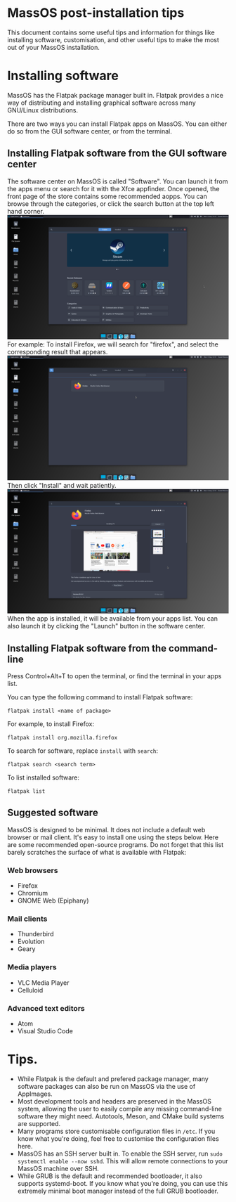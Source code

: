 # MassOS post-installation tips
This document contains some useful tips and information for things like installing software, customisation, and other useful tips to make the most out of your MassOS installation.
# Installing software
MassOS has the Flatpak package manager built in. Flatpak provides a nice way of distributing and installing graphical software across many GNU/Linux distributions.

There are two ways you can install Flatpak apps on MassOS. You can either do so from the GUI software center, or from the terminal.
## Installing Flatpak software from the GUI software center
The software center on MassOS is called "Software". You can launch it from the apps menu or search for it with the Xfce appfinder. Once opened, the front page of the store contains some recommended aopps. You can browse through the categories, or click the search button at the top left hand corner.
![](postinst2.png)
For example: To install Firefox, we will search for "firefox", and select the corresponding result that appears.
![](postinst3.png)
Then click "Install" and wait patiently.
![](postinst4.png)
When the app is installed, it will be available from your apps list. You can also launch it by clicking the "Launch" button in the software center.
## Installing Flatpak software from the command-line
Press Control+Alt+T to open the terminal, or find the terminal in your apps list.

You can type the following command to install Flatpak software:
```
flatpak install <name of package>
```
For example, to install Firefox:
```
flatpak install org.mozilla.firefox
```
To search for software, replace `install` with `search`:
```
flatpak search <search term>
```
To list installed software:
```
flatpak list
```
## Suggested software
MassOS is designed to be minimal. It does not include a default web browser or mail client. It's easy to install one using the steps below. Here are some recommended open-source programs. Do not forget that this list barely scratches the surface of what is available with Flatpak:
### Web browsers
- Firefox
- Chromium
- GNOME Web (Epiphany)
### Mail clients
- Thunderbird
- Evolution
- Geary
### Media players
- VLC Media Player
- Celluloid
### Advanced text editors
- Atom
- Visual Studio Code
# Tips.
- While Flatpak is the default and prefered package manager, many software packages can also be run on MassOS via the use of AppImages.
- Most development tools and headers are preserved in the MassOS system, allowing the user to easily compile any missing command-line software they might need. Autotools, Meson, and CMake build systems are supported.
- Many programs store customisable configuration files in `/etc`. If you know what you're doing, feel free to customise the configuration files here.
- MassOS has an SSH server built in. To enable the SSH server, run `sudo systemctl enable --now sshd`. This will allow remote connections to your MassOS machine over SSH.
- While GRUB is the default and recommended bootloader, it also supports systemd-boot. If you know what you're doing, you can use this extremely minimal boot manager instead of the full GRUB bootloader.

